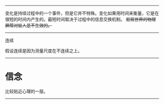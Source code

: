 
---

变化是持续过程中的一个事件，但是它并不特殊。变化如果用时间来衡量，它是在很短的时间内产生的。最短时间取决于过程中的信息交换机制。
~~宏观世界的物理屏障对蚁人是不生效的。~~

---

连续

假设连续是因为测量尺度在不连续之上。

---
# 信念

比较贴近心理的一层。

---




